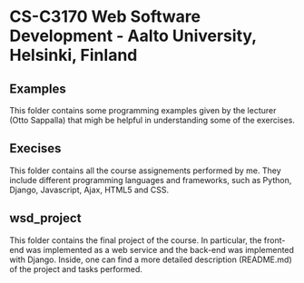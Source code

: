 # CS-C3170 Web Software Development - Aalto University, Helsinki, Finland

## Examples
This folder contains some programming examples given by the lecturer (Otto Sappalla) that migh be helpful in understanding some of the exercises.

## Execises
This folder contains all the course assignements performed by me. They include different programming languages and frameworks, such as Python, Django, Javascript, Ajax, HTML5 and CSS.

## wsd_project
This folder contains the final project of the course. In particular, the front-end was implemented as a web service and the back-end was implemented with Django.
Inside, one can find a more detailed description (README.md) of the project and tasks performed.
